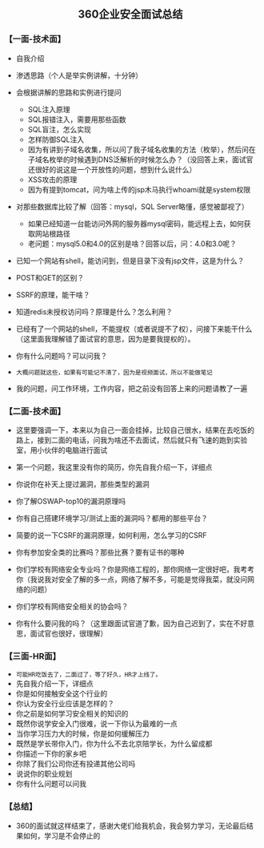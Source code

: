 ## <center>360企业安全面试总结</center>


### 【一面-技术面】

- 自我介绍
- 渗透思路（个人是举实例讲解，十分钟）
- 会根据讲解的思路和实例进行提问
    - SQL注入原理
    - SQL报错注入，需要用那些函数
    - SQL盲注，怎么实现
    - 怎样防御SQL注入
    - 因为有讲到子域名收集，所以问了我子域名收集的方法（枚举），然后问在子域名枚举的时候遇到DNS泛解析的时候怎么办？（没回答上来，面试官还很好的说这是一个开放性的问题，想到什么说什么）
    - XSS攻击的原理
    - 因为有提到tomcat，问为啥上传的jsp木马执行whoami就是system权限
- 对那些数据库比较了解（回答：mysql，SQL Server略懂，感觉被鄙视了）
    - 如果已经知道一台能访问外网的服务器mysql密码，能远程上去，如何获取网站根路径
    - 老问题：mysql5.0和4.0的区别是啥？回答以后，问：4.0和3.0呢？
- 已知一个网站有shell，能访问到，但是目录下没有jsp文件，这是为什么？
- POST和GET的区别？
- SSRF的原理，能干啥？
- 知道redis未授权访问吗？原理是什么？怎么利用？
- 已经有了一个网站的shell，不能提权（或者说提不了权），问接下来能干什么（这里面我理解错了面试官的意思，因为是要我提权的）。
- 你有什么问题吗？可以问我？

- `大概问题就这些，如果有可能记不清了，因为是视频面试，所以不能做笔记`
- 我的问题，问工作环境，工作内容，把之前没有回答上来的问题请教了一遍

### 【二面-技术面】

- 这里要强调一下，本来以为自己一面会挂掉，比较自己很水，结果在去吃饭的路上，接到二面的电话，问我为啥还不去面试，然后就只有飞速的跑到实验室，用小伙伴的电脑进行面试

- 第一个问题，我这里没有你的简历，你先自我介绍一下，详细点
- 你说你在补天上提过漏洞，那些类型的漏洞
- 你了解OSWAP-top10的漏洞原理吗
- 你有自己搭建环境学习/测试上面的漏洞吗？都用的那些平台？
- 简要的说一下CSRF的漏洞原理，如何利用，怎么学习的CSRF
- 你有参加安全类的比赛吗？那些比赛？要有证书的哪种
- 你们学校有网络安全专业吗？你是网络工程的，那你网络一定很好吧，我考考你（我说我对安全了解的多一点，网络了解不多，可能是觉得我菜，就没问网络的问题）
- 你们学校有网络安全相关的协会吗？
- 你有什么要问我的吗？（这里跟面试官道了歉，因为自己迟到了，实在不好意思，面试官也很好，很理解）


### 【三面-HR面】

- `可能HR吃饭去了，二面过了，等了好久，HR才上线了。`
- 先自我介绍一下，详细点
- 你是如何接触安全这个行业的
- 你认为安全行业应该是怎样的？
- 你之前是如何学习安全相关的知识的
- 既然你说学安全入门很难，说一下你认为最难的一点
- 当你学习压力大的时候，你是如何缓解压力
- 既然是学长带你入门，你为什么不去北京陪学长，为什么留成都
- 你描述一下你的家乡吧
- 你除了我们公司你还有投递其他公司吗
- 说说你的职业规划
- 你有什么问题可以问我

### 【总结】

- 360的面试就这样结束了，感谢大佬们给我机会，我会努力学习，无论最后结果如何，学习是不会停止的
